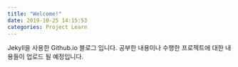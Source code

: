 ```yaml
---
title: "Welcome!"
date: 2019-10-25 14:15:53
categories: Project Learn
---
```

Jekyll을 사용한 Github.io 블로그 입니다. 
공부한 내용이나 수행한 프로젝트에 대한 내용들이 업로드 될 예정입니다.
